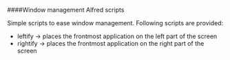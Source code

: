 ####Window management Alfred scripts

Simple scripts to ease window management.  Following scripts are provided:

+ leftify -> places the frontmost application on the left part of the screen
+ rightify -> places the frontmost application on the right part of the screen